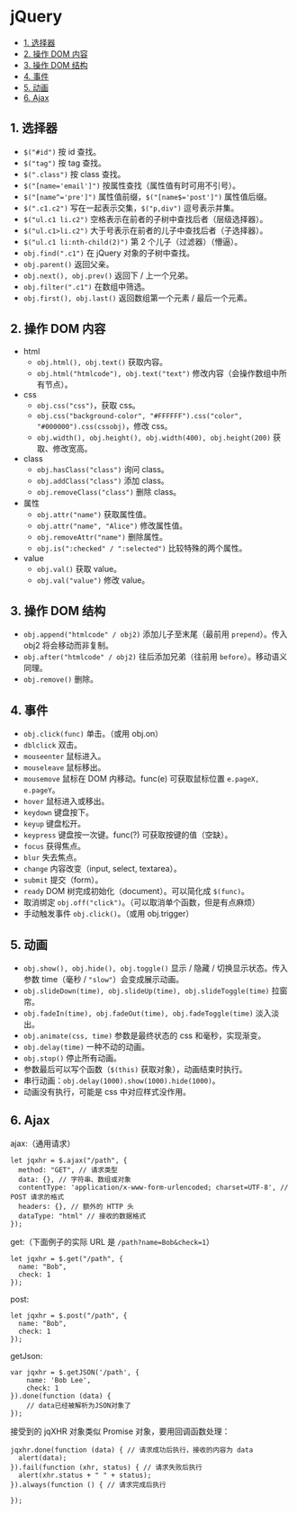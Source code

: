 # jQuery

- [1. 选择器](#1-选择器)
- [2. 操作 DOM 内容](#2-操作-dom-内容)
- [3. 操作 DOM 结构](#3-操作-dom-结构)
- [4. 事件](#4-事件)
- [5. 动画](#5-动画)
- [6. Ajax](#6-ajax)

## 1. 选择器

- `$("#id")` 按 id 查找。
- `$("tag")` 按 tag 查找。
- `$(".class")` 按 class 查找。
- `$("[name='email']")` 按属性查找（属性值有时可用不引号）。
- `$("[name^='pre']")` 属性值前缀，`$("[name$='post']")` 属性值后缀。
- `$(".c1.c2")` 写在一起表示交集，`$("p,div")` 逗号表示并集。
- `$("ul.c1 li.c2")` 空格表示在前者的子树中查找后者（层级选择器）。
- `$("ul.c1>li.c2")` 大于号表示在前者的儿子中查找后者（子选择器）。
- `$("ul.c1 li:nth-child(2)")` 第 2 个儿子（过滤器）（懵逼）。
- `obj.find(".c1")` 在 jQuery 对象的子树中查找。
- `obj.parent()` 返回父亲。
- `obj.next(), obj.prev()` 返回下 / 上一个兄弟。
- `obj.filter(".c1")` 在数组中筛选。
- `obj.first(), obj.last()` 返回数组第一个元素 / 最后一个元素。

## 2. 操作 DOM 内容

- html
  - `obj.html(), obj.text()` 获取内容。
  - `obj.html("htmlcode"), obj.text("text")` 修改内容（会操作数组中所有节点）。
- css
  - `obj.css("css")`，获取 css。
  - `obj.css("background-color", "#FFFFFF").css("color", "#000000").css(cssobj)`，修改 css。
  - `obj.width(), obj.height(), obj.width(400), obj.height(200)` 获取、修改宽高。
- class
  - `obj.hasClass("class")` 询问 class。
  - `obj.addClass("class")` 添加 class。
  - `obj.removeClass("class")` 删除 class。
- 属性
  - `obj.attr("name")` 获取属性值。
  - `obj.attr("name", "Alice")` 修改属性值。
  - `obj.removeAttr("name")` 删除属性。
  - `obj.is(":checked" / ":selected")` 比较特殊的两个属性。
- value
  - `obj.val()` 获取 value。
  - `obj.val("value")` 修改 value。

## 3. 操作 DOM 结构

- `obj.append("htmlcode" / obj2)` 添加儿子至末尾（最前用 `prepend`）。传入 obj2 将会移动而非复制。
- `obj.after("htmlcode" / obj2)` 往后添加兄弟（往前用 `before`）。移动语义同理。
- `obj.remove()` 删除。

## 4. 事件

- `obj.click(func)` 单击。（或用 obj.on）
- `dblclick` 双击。
- `mouseenter` 鼠标进入。
- `mouseleave` 鼠标移出。
- `mousemove` 鼠标在 DOM 内移动。func(e) 可获取鼠标位置 `e.pageX, e.pageY`。
- `hover` 鼠标进入或移出。
- `keydown` 键盘按下。
- `keyup` 键盘松开。
- `keypress` 键盘按一次键。func(?) 可获取按键的值（空缺）。
- `focus` 获得焦点。
- `blur` 失去焦点。
- `change` 内容改变（input, select, textarea）。
- `submit` 提交（form）。
- `ready` DOM 树完成初始化（document）。可以简化成 `$(func)`。
- 取消绑定 `obj.off("click")`。（可以取消单个函数，但是有点麻烦）
- 手动触发事件 `obj.click()`。（或用 obj.trigger）

## 5. 动画

- `obj.show(), obj.hide(), obj.toggle()` 显示 / 隐藏 / 切换显示状态。传入参数 time（毫秒 / `"slow"`）会变成展示动画。
- `obj.slideDown(time), obj.slideUp(time), obj.slideToggle(time)` 拉窗帘。
- `obj.fadeIn(time), obj.fadeOut(time), obj.fadeToggle(time)` 淡入淡出。
- `obj.animate(css, time)` 参数是最终状态的 css 和毫秒，实现渐变。
- `obj.delay(time)` 一种不动的动画。
- `obj.stop()` 停止所有动画。
- 参数最后可以写个函数（`$(this)` 获取对象），动画结束时执行。
- 串行动画：`obj.delay(1000).show(1000).hide(1000)`。
- 动画没有执行，可能是 css 中对应样式没作用。

## 6. Ajax

ajax:（通用请求）

```JS
let jqxhr = $.ajax("/path", {
  method: "GET", // 请求类型
  data: {}, // 字符串、数组或对象
  contentType: 'application/x-www-form-urlencoded; charset=UTF-8', // POST 请求的格式
  headers: {}, // 额外的 HTTP 头
  dataType: "html" // 接收的数据格式
});
```

get:（下面例子的实际 URL 是 `/path?name=Bob&check=1`）

```JS
let jqxhr = $.get("/path", {
  name: "Bob",
  check: 1
});
```

post:

```JS
let jqxhr = $.post("/path", {
  name: "Bob",
  check: 1
});
```

getJson:

```JS
var jqxhr = $.getJSON('/path', {
    name: 'Bob Lee',
    check: 1
}).done(function (data) {
    // data已经被解析为JSON对象了
});
```

接受到的 jqXHR 对象类似 Promise 对象，要用回调函数处理：

```JS
jqxhr.done(function (data) { // 请求成功后执行，接收的内容为 data
  alert(data);
}).fail(function (xhr, status) { // 请求失败后执行
  alert(xhr.status + " " + status);
}).always(function () { // 请求完成后执行

});
```
